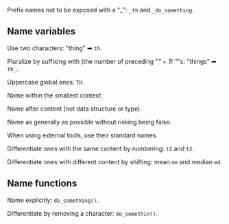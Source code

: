 Prefix names not to be exposed with a "\_": `_th` and `_do_something`.

## Name variables

Use two characters: "thing" ➡ `th`.

Pluralize by suffixing with (the number of preceding "_" + 1) "_"s: "things" ➡ `th_`.

Uppercase global ones: `TH`.

Name within the smallest context.

Name after content (not data structure or type).

Name as generally as possible without risking being false.

When using external tools, use their standard names.

Differentiate ones with the same content by numbering: `t1` and `t2`.

Differentiate ones with different content by shifting: mean `me` and median `ed`.

## Name functions

Name explicitly: `do_something()`.

Differentiate by removing a character: `do_somethin()`.
